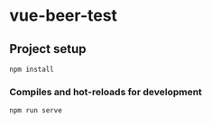 # vue-beer-test

## Project setup

```
npm install
```

### Compiles and hot-reloads for development

```
npm run serve
```

